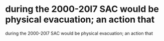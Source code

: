 # during the 2000-20l7 SAC would be physical evacuation; an action that

during the 2000-20l7 SAC would be physical evacuation; an action that